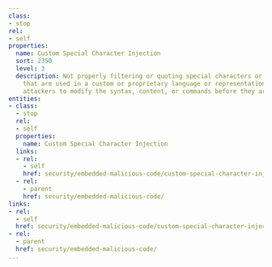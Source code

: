 ```yaml
---
class:
- stop
rel:
- self
properties:
  name: Custom Special Character Injection
  sort: 2350
  level: 3
  description: Not properly filtering or quoting special characters or reserved words
    that are used in a custom or proprietary language or representation, allowing
    attackers to modify the syntax, content, or commands before they are processed.
entities:
- class:
  - stop
  rel:
  - self
  properties:
    name: Custom Special Character Injection
  links:
  - rel:
    - self
    href: security/embedded-malicious-code/custom-special-character-injection.md
  - rel:
    - parent
    href: security/embedded-malicious-code/
links:
- rel:
  - self
  href: security/embedded-malicious-code/custom-special-character-injection.md
- rel:
  - parent
  href: security/embedded-malicious-code/
...
```


